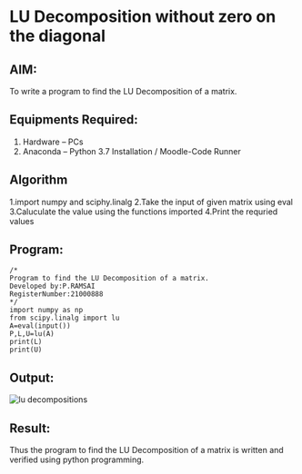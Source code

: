 # LU Decomposition without zero on the diagonal

## AIM:
To write a program to find the LU Decomposition of a matrix.

## Equipments Required:
1. Hardware – PCs
2. Anaconda – Python 3.7 Installation / Moodle-Code Runner

## Algorithm
1.import numpy and sciphy.linalg 
2.Take the input of given matrix using eval
3.Caluculate the value using the functions imported
4.Print the requried values 

## Program:
```
/*
Program to find the LU Decomposition of a matrix.
Developed by:P.RAMSAI 
RegisterNumber:21000888 
*/
import numpy as np
from scipy.linalg import lu
A=eval(input())
P,L,U=lu(A)
print(L)
print(U)
```

## Output:
![lu decomposition]()s


## Result:
Thus the program to find the LU Decomposition of a matrix is written and verified using python programming.

